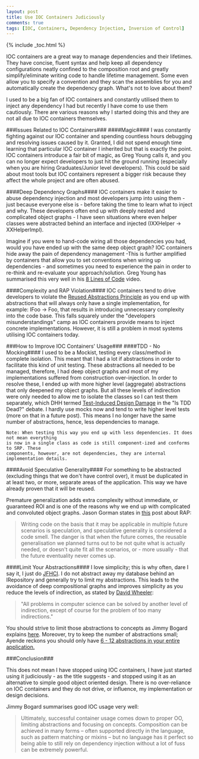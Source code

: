 ```yaml
---
layout: post
title: Use IOC Containers Judiciously
comments: true
tags: [IOC, Containers, Dependency Injection, Inversion of Control]
---
```


{% include _toc.html %}

IOC containers are a great way to manage dependencies and their lifetimes. They have concise, fluent syntax and help keep all dependency configurations neatly confined to the composition root and greatly simplify/eliminate writing code to handle lifetime management. Some even allow you to specify a convention and they scan the assemblies for you and automatically create the dependency graph. What's not to love about them?

I used to be a big fan of IOC containers and constantly utilised them to inject any dependency I had but recently I have come to use them cautiously. There are various reasons why I started doing this and they are not all due to IOC containers themselves. 

###Issues Related to IOC Containers###
####Magic####
I was constantly fighting against our IOC container and spending countless hours debugging and resolving issues caused by it. Granted, I did not spend enough time learning that particular IOC container I inherited but that is exactly the point. IOC containers introduce a fair bit of magic, as Greg Young calls it, and you can no longer expect developers to just hit the ground running (especially when you are hiring Graduates/Junior level developers). This could be said about most tools but IOC containers represent a bigger risk because they affect the whole project and are often abused.

####Deep Dependency Graphs####
IOC containers make it easier to abuse dependency injection and most developers jump into using them - just because everyone else is - before taking the time to learn what to inject and why. These developers often end up with deeply nested and complicated object graphs - I have seen situations where even helper classes were abstracted behind an interface and injected (IXXHelper -> XXHelperImpl). 

Imagine if you were to hand-code wiring all those dependencies you had, would you have ended up with the same deep object graph? IOC containers hide away the pain of dependency management -This is further amplified by containers that allow you to set conventions when wiring up dependencies - and sometimes you need to experience the pain in order to re-think and re-evaluate your approach/solution. Greg Young has summarised this very well in his [8 Lines of Code](http://www.infoq.com/presentations/8-lines-code-refactoring) video.

####Complexity and RAP Violation####
IOC containers tend to drive developers to violate the [Reused Abstractions Principle](http://codemanship.co.uk/parlezuml/blog/?postid=934) as you end up with abstractions that will always only have a single implementation, for example: IFoo -> Foo, that results in introducing unnecessary complexity into the code base. This falls squarely under the "developers misunderstandings" camp as IOC containers provide means to inject concrete implementations. However, it is still a problem in most systems utilising IOC containers today.

###How to Improve IOC Containers' Usage###
####TDD - No Mocking####
I used to be a Mockist, testing every class/method in complete isolation. This meant that I had a lot if abstractions in order to facilitate this kind of unit testing. These abstractions all needed to be managed, therefore, I had deep object graphs and most of my implementations suffered from construction over-injection. In order to resolve these, I ended up with more higher level (aggregate) abstractions that only deepened my object graphs. But all these levels of indirection were only needed to allow me to isolate the classes so I can test them separately, which DHH termed [Test-Induced Design Damage](http://david.heinemeierhansson.com/2014/test-induced-design-damage.html) in the "Is TDD Dead?" debate. I hardly use mocks now and tend to write higher level tests (more on that in a future post). This means I no longer have the same number of abstractions, hence, less dependencies to manage.

    Note: When testing this way you end up with less dependencies. It does not mean everything
    is now in a single class as code is still component-ized and conforms to SRP. These 
    components, however, are not dependencies, they are internal implementation details.

####Avoid Speculative Generality####
For something to be abstracted (excluding things that we don't have control over), it must be duplicated in at least two, or more, separate areas of the application. This way we have already proven that it will be reused.

Premature generalization adds extra complexity without immediate, or guaranteed ROI and is one of the reasons why we end up with complicated and convoluted object graphs. Jason Gorman states in [this](http://codemanship.co.uk/parlezuml/blog/?postid=934) post about RAP:

>Writing code on the basis that it may be applicable in multiple future scenarios is speculation, and speculative generality is considered a code smell. The danger is that when the future comes, the reusable generalisation we planned turns out to be not quite what is actually needed, or doesn't quite fit all the scenarios, or - more usually - that the future eventuality never comes up.

####Limit Your Abstractions####
I love simplicity; this is why often, dare I say it, I just do [JFHCI](http://ayende.com/blog/3545/enabling-change-by-hard-coding-everything-the-smart-way). I do not abstract away my database behind an IRepository and generally try to limit my abstractions. This leads to the avoidance of deep compositional graphs and improves simplicity as you reduce the levels of indirection, as stated by [David Wheeler](http://goo.gl/1gYGpU):

>"All problems in computer science can be solved by another level of indirection, except of course for the problem of too many indirections."

You should strive to limit those abstractions to concepts as Jimmy Bogard explains [here](http://lostechies.com/jimmybogard/2014/03/20/successful-ioc-container-usage/). Moreover, try to keep the number of abstractions small; Ayende reckons you should only have [6 - 12 abstractions in your entire application.](http://ayende.com/blog/154081/limit-your-abstractions-you-only-get-six-to-a-dozen-in-the-entire-app)

###Conclusion###
 
This does not mean I have stopped using IOC containers, I have just started using it judiciously - as the title suggests - and stopped using it as an alternative to simple good object oriented design. There is no over-reliance on IOC containers and they do not drive, or influence, my implementation or design decisions. 

Jimmy Bogard summarises good IOC usage very well:

>Ultimately, successful container usage comes down to proper OO, limiting abstractions and focusing on concepts. Composition can be achieved in many forms – often supported directly in the language, such as pattern matching or mixins – but no language has it perfect so being able to still rely on dependency injection without a lot of fuss can be extremely powerful.